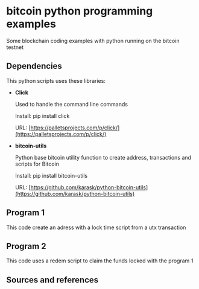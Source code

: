 # bitcoin python programming examples

Some blockchain coding examples with python running on the bitcoin testnet

## Dependencies

This python scripts uses these libraries:

- **Click**

  Used to handle the command line commands
  
  Install: pip install click
  
  URL: [https://palletsprojects.com/p/click/](https://palletsprojects.com/p/click/)

- **bitcoin-utils**
  
  Python base bitcoin utility function to create address, transactions and scripts for Bitcoin
  
  Install: pip install bitcoin-utils
  
  URL: [https://github.com/karask/python-bitcoin-utils](https://github.com/karask/python-bitcoin-utils)

## Program 1

This code create an adress with a lock time script from a utx transaction


## Program 2

This code uses a redem script to claim the funds locked with the program 1


## Sources and references



